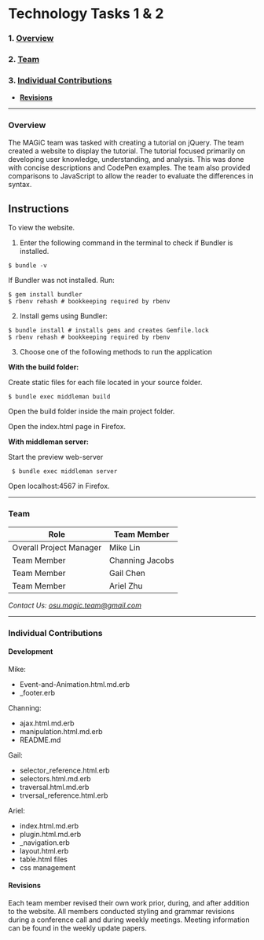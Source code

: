 # Technology Tasks 1 & 2

### 1. [Overview](#overview)
### 2. [Team](#team)
### 3. [Individual Contributions](#individual-contributions)
  * **[Revisions](#revisions)**

***

### Overview
The MAGiC team was tasked with creating a tutorial on jQuery. The team created a website to display the tutorial. The tutorial focused primarily on developing user knowledge, understanding, and analysis. This was done with concise descriptions and CodePen examples. The team also provided comparisons to JavaScript to allow the reader to evaluate the differences in syntax.

## Instructions
To view the website.

1. Enter the following command in the terminal to check if Bundler is installed.

```
$ bundle -v
```
If Bundler was not installed. Run:

```
$ gem install bundler
$ rbenv rehash # bookkeeping required by rbenv
```

2. Install gems using Bundler:

```
$ bundle install # installs gems and creates Gemfile.lock
$ rbenv rehash # bookkeeping required by rbenv
```

3. Choose one of the following methods to run the application

**With the build folder:**

Create static files for each file located in your source folder.

  ```
  $ bundle exec middleman build
  ```

Open the build folder inside the main project folder.

Open the index.html page in Firefox.

**With middleman server:**

Start the preview web-server

  ```
   $ bundle exec middleman server
   ```

Open localhost:4567 in Firefox.

***

### Team
| Role|Team Member|
| ------------- |-------------|
| Overall Project Manager|Mike Lin|
| Team Member|Channing Jacobs|
| Team Member|Gail Chen|
| Team Member|Ariel Zhu|
*Contact Us: osu.magic.team@gmail.com*

***

### Individual Contributions
#### Development
Mike:
* Event-and-Animation.html.md.erb
* \_footer.erb

Channing:
* ajax.html.md.erb
* manipulation.html.md.erb
* README.md

Gail:
* selector_reference.html.erb
* selectors.html.md.erb
* traversal.html.md.erb
* trversal_reference.html.erb

Ariel:
* index.html.md.erb
* plugin.html.md.erb
* \_navigation.erb
* layout.html.erb
* table.html files
* css management



#### Revisions
Each team member revised their own work prior, during, and after addition to the website. All members conducted styling and grammar revisions during a conference call and during weekly meetings. Meeting information can be found in the weekly update papers.
